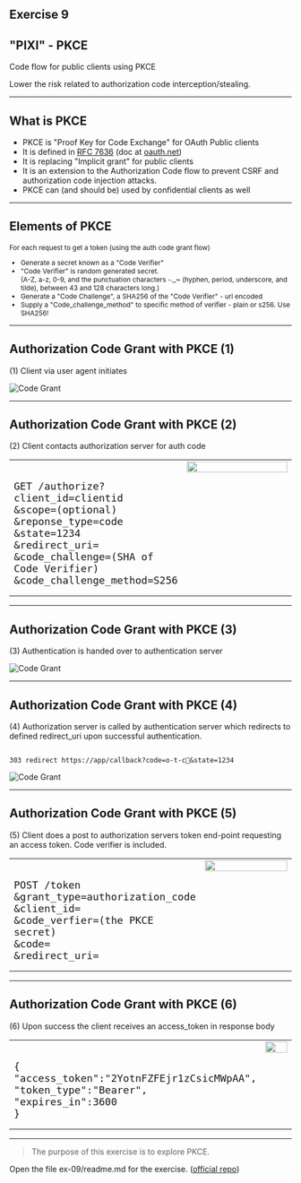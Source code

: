 ## Exercise 9

## "PIXI" - PKCE

Code flow for public clients using PKCE

Lower the risk related to authorization code interception/stealing.

---

## What is PKCE

* PKCE is "Proof Key for Code Exchange" for OAuth Public clients
* It is defined in [RFC 7636](https://datatracker.ietf.org/doc/draft-ietf-oauth-spop/15/) (doc at [oauth.net](https://oauth.net/2/pkce/))
* It is replacing "Implicit grant" for public clients
* It is an extension to the Authorization Code flow to prevent CSRF and authorization code injection attacks.
* PKCE can (and should be) used by confidential clients as well


---

## Elements of PKCE

<div style="font-size:0.85em">

For each request to get a token (using the auth code grant flow)

* Generate a secret known as a "Code Verifier"
* "Code Verifier" is random generated secret.<br/> (A-Z, a-z, 0-9, and the punctuation characters -._~ (hyphen, period, underscore, and tilde), between 43 and 128 characters long.)
* Generate a "Code Challenge", a SHA256 of the "Code Verifier" - url encoded
* Supply a "Code_challenge_method" to specific method of verifier - plain or s256. Use SHA256!

</div>

---

## Authorization Code Grant with PKCE (1)

(1) Client via user agent initiates

![Code Grant](content/images/oauth_code_flow.jpg)<!-- .element style="width:60%"-->

---

## Authorization Code Grant with PKCE (2)

(2) Client contacts authorization server for auth code

<table>
<col style="width:60%">
<col style="width:40%">
<tr>
  <td style=" vertical-align: top;">
  <pre><code style=" font-size: large  ">
GET /authorize?
client_id=clientid
&scope=(optional)
&reponse_type=code
&state=1234
&redirect_uri=
&code_challenge=(SHA of Code Verifier)
&code_challenge_method=S256
</code></pre>
  </td>
  <td style=" vertical-align: top;">
  <img src="content/images/oauth_code_flow.jpg" width="100%">
  </td>
</tr>
</table>

---

## Authorization Code Grant with PKCE (3)

(3) Authentication is handed over to authentication server

![Code Grant](content/images/oauth_code_flow.jpg)<!-- .element style="width:50%"-->

---

## Authorization Code Grant with PKCE (4)

(4) Authorization server is called by authentication server which redirects to defined redirect_uri upon successful authentication.

<pre><code>
303 redirect https://app/callback?code=o-t-c&state=1234
</code></pre>

![Code Grant](content/images/oauth_code_flow.jpg)<!-- .element style="width:30%"-->

---

## Authorization Code Grant with PKCE (5)

(5) Client does a post to authorization servers token end-point requesting an access token. Code verifier is included.

<table>
<col style="width:60%">
<col style="width:40%">
<tr>
  <td style=" vertical-align: top;">
  <pre><code style=" font-size: large  ">
POST /token 
&grant_type=authorization_code
&client_id=
&code_verfier=(the PKCE secret)
&code=
&redirect_uri=
</code></pre>
  </td>
  <td style=" vertical-align: top;">
  <img src="content/images/oauth_code_flow.jpg" width="100%">
  </td>
</tr>
</table>

---

## Authorization Code Grant with PKCE (6)

(6) Upon success the client receives an access_token in response body

<table>
<col style="width:60%">
<col style="width:40%">
<tr>
  <td style=" vertical-align: top;">
  <pre><code style=" font-size: large  ">
{
"access_token":"2YotnFZFEjr1zCsicMWpAA",
"token_type":"Bearer",
"expires_in":3600
}
</code></pre>
  </td>
  <td style=" vertical-align: top;">
  <img src="content/images/oauth_code_flow.jpg" width="100%">
  </td>
</tr>
</table>

---

>The purpose of this exercise is to explore PKCE.

Open the file ex-09/readme.md for the exercise. ([official repo](https://github.com/equinor/appsec-fundamentals-authn-authz-cs/blob/main/ex-09/readme.md))
